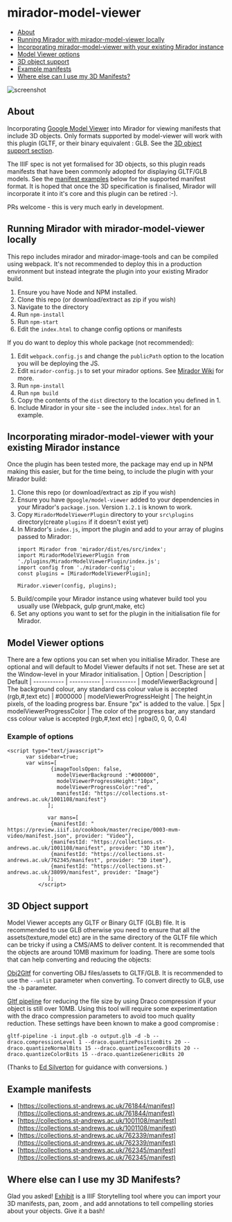 # mirador-model-viewer

- [About](#about)
- [Running Mirador with mirador-model-viewer locally](#running-mirador-with-mirador-model-viewer-locally)
- [Incorporating mirador-model-viewer with your existing Mirador instance](#incorporating-mirador-model-viewer-with-your-existing-mirador-instance)
- [Model Viewer options](#model-viewer-options)
- [3D object support](#3d-object-support)
- [Example manifests](#example-manifests)
- [Where else can I use my 3D Manifests?](#where-else-can-i-use-my-3d-manifests)

![screenshot](https://i.imgur.com/t0PxMpV.jpeg)

## About
Incorporating [Google Model Viewer](https://model-viewer.dev) into Mirador for viewing manifests that include 3D objects. Only formats supported by model-viewer will work with this plugin (GLTF, or their binary equivalent : GLB. See the [3D object support section](#3d-object-support).

The IIIF spec is not yet formalised for 3D objects, so this plugin reads manifests that have been commonly adopted for displaying GLTF/GLB models.  See the [manifest examples](#example-manifests) below for the supported manifest format.  It is hoped that once the 3D specification is finalised, Mirador will incorporate it into it's core and this plugin can be retired :-).

PRs welcome - this is very much early in development.

## Running Mirador with mirador-model-viewer locally
This repo includes mirador and mirador-image-tools and can be compiled using webpack. It's not recommended to deploy this in a production environment but instead integrate the plugin into your existing Mirador build.
1. Ensure you have Node and NPM installed.
2. Clone this repo (or download/extract as zip if you wish)
3. Navigate to the directory
4. Run `npm-install`
5. Run `npm-start`
6. Edit the `index.html` to change config options or manifests

If you do want to deploy this whole package (not recommended):
1. Edit `webpack.config.js` and change the `publicPath` option to the location you will be deploying the JS.
2. Edit `mirador-config.js` to set your mirador options. See [Mirador Wiki](https://github.com/ProjectMirador/mirador/wiki) for more.
2. Run `npm-install`
3. Run `npm build`
4. Copy the contents of the `dist` directory to the location you defined in 1.
5. Include Mirador in your site - see the included `index.html` for an example.


## Incorporating mirador-model-viewer with your existing Mirador instance
Once the plugin has been tested more, the package may end up in NPM making this easier, but for the time being, to include the plugin with your Mirador build:
1. Clone this repo (or download/extract as zip if you wish)
2. Ensure you have `@google/model-viewer` added to your dependencies in your Mirador's `package.json`. Version `1.2.1` is known to work.
3. Copy `MiradorModelViewerPlugin` directory to your `src\plugins` directory(create `plugins` if it doesn't exist yet)
4. In Mirador's `index.js`, import the plugin and add to your array of plugins passed to Mirador:
    ````    
    import Mirador from 'mirador/dist/es/src/index';
    import MiradorModelViewerPlugin from './plugins/MiradorModelViewerPlugin/index.js';
    import config from './mirador-config';
    const plugins = [MiradorModelViewerPlugin];

    Mirador.viewer(config, plugins);

    ````
5. Build/compile your Mirador instance using whatever build tool you usually use (Webpack, gulp grunt,make, etc)
6. Set any options you want to set for the plugin in the initialisation file for Mirador.

## Model Viewer options
There are a few options you can set when you initialise Mirador. These are optional and will default to Model Viewer defaults if not set. These are set at the Window-level in your Mirador initialisation.
| Option | Description | Default
| ----------- | ----------- | -----------
| modelViewerBackground | The background colour, any standard css colour value is accepted (rgb,#,text etc) | #000000
| modelViewerProgressHeight | The height,in pixels, of the loading progress bar. Ensure "px" is added to the value. | 5px
| modelViewerProgressColor | The color of the progress bar, any standard css colour value is accepted (rgb,#,text etc)  | rgba(0, 0, 0, 0.4)

### Example of options
````
<script type="text/javascript">
      var sidebar=true;
      var wins=[
              {imageToolsOpen: false,
                modelViewerBackground :"#000000", 
                modelViewerProgressHeight:"10px",
                modelViewerProgressColor:"red",
                manifestId: "https://collections.st-andrews.ac.uk/1001108/manifest"}      
             ];
             
             var mans=[  
              {manifestId: "  https://preview.iiif.io/cookbook/master/recipe/0003-mvm-video/manifest.json", provider: "Video"},           
              {manifestId: "https://collections.st-andrews.ac.uk/1001108/manifest", provider: "3D item"},
              {manifestId: "https://collections.st-andrews.ac.uk/762345/manifest", provider: "3D item"},
              {manifestId: "https://collections.st-andrews.ac.uk/38099/manifest", provider: "Image"}
             ];
          </script>
````

## 3D Object support
Model Viewer accepts any GLTF or Binary GLTF (GLB) file.   It is recommended to use GLB otherwise you need to ensure that all the assets(texture,model etc) are in the same directory of the GLTF file which can be tricky if using a CMS/AMS to deliver content.
It is recommended that the objects are around 10MB maximum for loading.  There are some tools that can help converting and reducing the objects:

[Obj2Gltf](https://github.com/CesiumGS/obj2gltf) for converting OBJ files/assets to GLTF/GLB.  It is recommended to use the `--unlit` parameter when converting. To convert directly to GLB, use the `-b` parameter.

[Gltf pipeline](https://github.com/CesiumGS/gltf-pipeline) for reducing the file size by using Draco compression if your object is still over 10MB.  Using this tool will require some experimentation with the draco compression parameters to avoid too much quality reduction.  These settings have been known to make a good compromise :
````
gltf-pipeline -i input.glb -o output.glb -d -b --draco.compressionLevel 1 --draco.quantizePositionBits 20 --draco.quantizeNormalBits 15 --draco.quantizeTexcoordBits 20 --draco.quantizeColorBits 15 --draco.quantizeGenericBits 20
````
(Thanks to [Ed Silverton](https://github.com/edsilv) for guidance with conversions. )

## Example manifests
- [https://collections.st-andrews.ac.uk/761844/manifest](https://collections.st-andrews.ac.uk/761844/manifest)
- [https://collections.st-andrews.ac.uk/1001108/manifest](https://collections.st-andrews.ac.uk/1001108/manifest)
- [https://collections.st-andrews.ac.uk/762339/manifest](https://collections.st-andrews.ac.uk/762339/manifest)
- [https://collections.st-andrews.ac.uk/762345/manifest](https://collections.st-andrews.ac.uk/762345/manifest)


## Where else can I use my 3D Manifests?
Glad you asked! [Exhibit](https://exhibit.so) is a IIIF Storytelling tool where you can import your 3D manifests, pan, zoom , and add annotations to tell compelling stories about your objects. Give it a bash!
